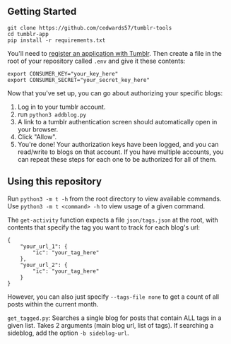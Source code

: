 ## Getting Started

```
git clone https://github.com/cedwards57/tumblr-tools
cd tumblr-app
pip install -r requirements.txt
```

You'll need to [register an application with Tumblr](https://www.tumblr.com/oauth/apps). Then create a file in the root of your repository called `.env` and give it these contents:

```
export CONSUMER_KEY="your_key_here"
export CONSUMER_SECRET="your_secret_key_here"
```

Now that you've set up, you can go about authorizing your specific blogs:

1. Log in to your tumblr account.
2. run `python3 addblog.py`
3. A link to a tumblr authentication screen should automatically open in your browser.
4. Click "Allow".
5. You're done! Your authorization keys have been logged, and you can read/write to blogs on that account. If you have multiple accounts, you can repeat these steps for each one to be authorized for all of them.

## Using this repository

Run `python3 -m t -h` from the root directory to view available commands. Use `python3 -m t <command> -h` to view usage of a given command.

The `get-activity` function expects a file `json/tags.json` at the root, with contents that specify the tag you want to track for each blog's url:
```
{
    "your_url_1": {
        "ic": "your_tag_here"
    },
    "your_url_2": {
        "ic": "your_tag_here"
    }
}
```

However, you can also just specify `--tags-file none` to get a count of all posts within the current month.

`get_tagged.py`: Searches a single blog for posts that contain ALL tags in a given list. Takes 2 arguments (main blog url, list of tags). If searching a sideblog, add the option `-b sideblog-url`.